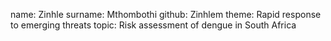 name: Zinhle
surname: Mthombothi	
github: Zinhlem
theme: Rapid response to emerging threats
topic: Risk assessment of dengue in South Africa
